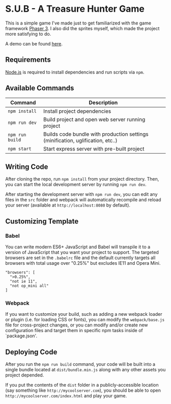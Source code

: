 # S.U.B - A Treasure Hunter Game

This is a simple game I've made just to get familiarized with the game framework
[Phaser 3](https://phaser.io/). I also did the sprites myself, which made the
project more satisfying to do.

A demo can be found [here](https://treasure-hunter-game.herokuapp.com/).

## Requirements

[Node.js](https://nodejs.org) is required to install dependencies and run scripts via `npm`.

## Available Commands

| Command | Description |
|---------|-------------|
| `npm install` | Install project dependencies |
| `npm run dev` | Build project and open web server running project |
| `npm run build` | Builds code bundle with production settings (minification, uglification, etc..) |
| `npm start` | Start express server with pre-built project |

## Writing Code

After cloning the repo, run `npm install` from your project directory. Then, you
can start the local development server by running `npm run dev`.

After starting the development server with `npm run dev`, you can edit any files in the `src` folder
and webpack will automatically recompile and reload your server (available at `http://localhost:8080`
by default).

## Customizing Template

### Babel
You can write modern ES6+ JavaScript and Babel will transpile it to a version of JavaScript that you
want your project to support. The targeted browsers are set in the `.babelrc` file and the default currently
targets all browsers with total usage over "0.25%" but excludes IE11 and Opera Mini.

  ```
  "browsers": [
    ">0.25%",
    "not ie 11",
    "not op_mini all"
  ]
  ```

### Webpack
If you want to customize your build, such as adding a new webpack loader or
plugin (i.e. for loading CSS or fonts), you can modify the `webpack/base.js`
file for cross-project changes, or you can modify and/or create
new configuration files and target them in specific npm tasks inside of `package.json'.

## Deploying Code
After you run the `npm run build` command, your code will be built into a single bundle located at
`dist/bundle.min.js` along with any other assets you project depended.

If you put the contents of the `dist` folder in a publicly-accessible location (say something like `http://mycoolserver.com`),
you should be able to open `http://mycoolserver.com/index.html` and play your game.
